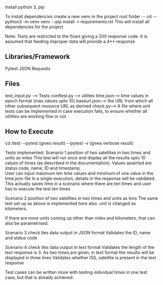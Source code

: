 Install python 3, pip

To install dependencies create a new venv in the project root folder
-- cd <projectfolder>
-- python3 -m venv venv
--pip install -r requirements.txt
This will install all dependencies for the project



Note: Tests are restricted to the flows giving a 200 response code. It is assumed that feeding improper data will provide a 4** response

Libraries/Framework
------------------
Pytest
JSON
Requests

Files
---------------
test_input.py --> Tests
conftest.py --> utilites
time.json--> time values in epoch format (max values upto 10) 
baseurl.json--> the URL from which all other subsequent resource URL as derived
check.py--> A file where unit tests can be implemented in case execution fails, to ensure whether all utilities are working fine or not


How to Execute
----------------------
cd <project folder>/test
--pytest (gives result)
--pytest -v (gives verbose result)


Tests implemented:
Scenario 1
position of two satellites in two times and units as miles
    This test will run once and display all the results upto 10 values of times (as described in the documentation).
    Values asserted are status code, name, ID and timestamp.     
    User can input maximum ten time values and minimum of one value in the time.json file
    In a single execution, details in the response will be validated. This actually saves time in a scenario where there are ten times and user has to execute the test ten times

Scenario 2
position of two satellites in two times and units as kms
    The same test set up as above is implemented here also. unit is changed as kilometers.

If there are more units coming up other than miles and kilometers, that can also be parametrised.

Scenario 3
check tles data output in JSON format
Validates the ID, name and status code
    
Scenario 4
check tles data output in text format
    Validates the length of the text response is 3. As two times are given, in text format the results will be displayed in three lines
    Validates whether ISS, satellite is present in the text response
 

Test cases can be written more with testing individual times in one test case, but that is already achieved. 


